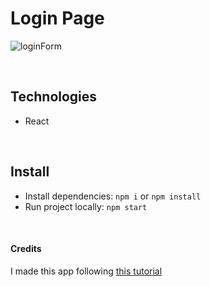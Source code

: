 # Login Page
![loginForm](https://github.com/julialealt/react-login-page/assets/84246834/28f88253-df05-4efc-9b68-070d3badfe88)

<br>

## Technologies

- React

<br> 

## Install 

- Install dependencies: `npm i` or `npm install`
- Run project locally: `npm start`

<br> 

#### Credits 
I made this app following [this tutorial]()
